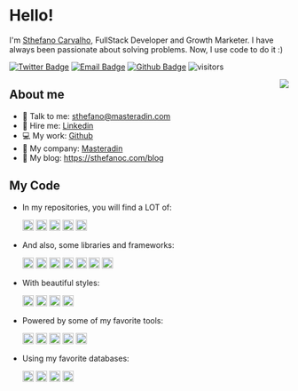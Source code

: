 # Hello!

I'm [Sthefano Carvalho](https://sthefanoc.com), FullStack Developer and Growth Marketer.
I have always been passionate about solving problems. Now, I use code to do it :)



[![Twitter Badge](https://img.shields.io/badge/-Twitter-1da1f2?style=flat-square&labelColor=1da1f2&logo=twitter&logoColor=white&link=https://twitter.com/sthefano_c)](https://twitter.com/sthefano_c)
[![Email Badge](https://img.shields.io/badge/-Email-c14438?style=flat-square&logo=Gmail&logoColor=white&link=mailto:sthefano@masteradin.com)](mailto:sthefano@masteradin.com)
[![Github Badge](https://img.shields.io/badge/-Github-232323?style=flat-square&logo=Github&logoColor=white&link=https://space.bilibili.com/7708412)](https://space.bilibili.com/7708412)
![visitors](https://visitor-badge.laobi.icu/badge?page_id=sthefanoc)

<img align="right" src="https://github-readme-stats.vercel.app/api?username=sthefanoc&theme=dracula&show_icons=true&hide_border=true">

## About me

- :email: Talk to me: [sthefano@masteradin.com](mailto:sthefano@masteradin.com)
- :briefcase: Hire me: [Linkedin](https://www.linkedin.com/in/sthefanocarvalho/)
- :computer: My work: [Github](https://github.com/sthefanoc/)
- :office: My company: [Masteradin](https://masteradin.com/)
- :pencil: My blog: https://sthefanoc.com/blog

## My Code

- In my repositories, you will find a LOT of: 

    <div>
        <code><img height="20" alt="Python" src="https://img.shields.io/badge/python%20-%2314354C.svg?&style=for-the-badge&logo=python&logoColor=white"/></code>
        <code><img height="20" alt="HTML5" src="https://img.shields.io/badge/html5%20-%23E34F26.svg?&style=for-the-badge&logo=html5&logoColor=white"/></code>
        <code><img height="20" alt="CSS3" src="https://img.shields.io/badge/css3%20-%231572B6.svg?&style=for-the-badge&logo=css3&logoColor=white"/></code>
        <code><img height="20" alt="JavaScript" src="https://img.shields.io/badge/javascript%20-%23323330.svg?&style=for-the-badge&logo=javascript&logoColor=%23F7DF1E"/></code>
        <code><img height="20" alt="TypeScript" src="https://img.shields.io/badge/typescript%20-%23007ACC.svg?&style=for-the-badge&logo=typescript&logoColor=white"/></code>
    </div>

- And also, some libraries and frameworks:

    <div>
        <code><img height="20" alt="React" src="https://img.shields.io/badge/react%20-%2320232a.svg?&style=for-the-badge&logo=react&logoColor=%2361DAFB"/></code>
        <code><img height="20" alt="React Native" src="https://img.shields.io/badge/react_native%20-%2320232a.svg?&style=for-the-badge&logo=react&logoColor=%2361DAFB"/></code>
        <code><img height="20" alt="NodeJS" src="https://img.shields.io/badge/node.js%20-%2343853D.svg?&style=for-the-badge&logo=node.js&logoColor=white"/></code>
        <code><img height="20" alt="Redux" src="https://img.shields.io/badge/redux%20-%23593d88.svg?&style=for-the-badge&logo=redux&logoColor=white"/></code>
        <code><img height="20" alt="Express.js" src="https://img.shields.io/badge/express.js%20-%23404d59.svg?&style=for-the-badge"/></code>
        <code><img height="20" alt="Django" src="https://img.shields.io/badge/django%20-%23092E20.svg?&style=for-the-badge&logo=django&logoColor=white"/></code>
        <code><img height="20" alt="Flask" src="https://img.shields.io/badge/flask%20-%23000.svg?&style=for-the-badge&logo=flask&logoColor=white"/></code>
    </div>
    
- With beautiful styles:

    <div>
        <code><img height="20" alt="SASS" src="https://img.shields.io/badge/SASS%20-hotpink.svg?&style=for-the-badge&logo=SASS&logoColor=white"/></code>
        <code><img height="20" alt="TailwindCSS" src="https://img.shields.io/badge/tailwindcss%20-%2338B2AC.svg?&style=for-the-badge&logo=tailwind-css&logoColor=white"/></code>
        <code><img height="20" alt="Material UI" src="https://img.shields.io/badge/material%20ui%20-%230081CB.svg?&style=for-the-badge&logo=material-ui&logoColor=white"/></code>
        <code><img height="20" alt="Bootstrap" src="https://img.shields.io/badge/bootstrap%20-%23563D7C.svg?&style=for-the-badge&logo=bootstrap&logoColor=white"/></code>
    </div>

- Powered by some of my favorite tools:

    <div>
        <code><img height="20" alt="Git" src="https://img.shields.io/badge/git%20-%23F05033.svg?&style=for-the-badge&logo=git&logoColor=white"/></code>
        <code><img height="20" alt="Heroku" src="https://img.shields.io/badge/heroku%20-%23430098.svg?&style=for-the-badge&logo=heroku&logoColor=white"/></code>
        <code><img height="20" alt="Scaleway" src="https://img.shields.io/badge/SCALEWAY%20-%234f0599.svg?&style=for-the-badge&logo=scaleway&logoColor=white"/></code>
        <code><img height="20" alt="Firebase" src="https://img.shields.io/badge/firebase%20-%23039BE5.svg?&style=for-the-badge&logo=firebase"/></code>
        <code><img height="20" alt="DigitalOcean" src="https://img.shields.io/badge/DigitalOcean-%230167ff.svg?&style=for-the-badge&logo=digitalOcean&logoColor=white"/></code>
    </div>
    
- Using my favorite databases:    
    <div>
        <code><img height="20" alt="MySQL" src="https://img.shields.io/badge/mysql-%2300f.svg?&style=for-the-badge&logo=mysql&logoColor=white"/></code>
        <code><img height="20" alt="Postgres" src ="https://img.shields.io/badge/postgres-%23316192.svg?&style=for-the-badge&logo=postgresql&logoColor=white"/></code>
        <code><img height="20" alt="MongoDB" src ="https://img.shields.io/badge/MongoDB-%234ea94b.svg?&style=for-the-badge&logo=mongodb&logoColor=white"/></code>
        <code><img height="20" alt="SQLite" src ="https://img.shields.io/badge/sqlite-%2307405e.svg?&style=for-the-badge&logo=sqlite&logoColor=white"/></code>
    </div>
